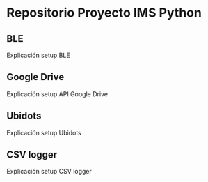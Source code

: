 # Repositorio Proyecto IMS Python

## BLE

Explicación setup BLE

## Google Drive

Explicación setup API Google Drive

## Ubidots

Explicación setup Ubidots

## CSV logger

Explicación setup CSV logger
